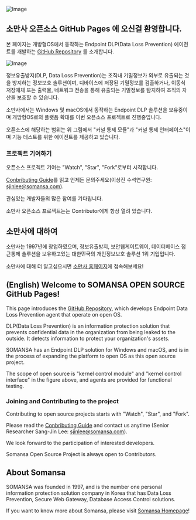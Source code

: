 ![Image](https://github.com/SomansaOpenSource/endpointdlp/blob/master/docs/somansa%20_logo.jpg)

## 소만사 오픈소스 GitHub Pages 에 오신걸 환영합니다.

본 페이지는 개방형OS에서 동작하는 Endpoint DLP(Data Loss Prevention) 에이전트를 개발하는 [GitHub Repository](https://github.com/SomansaOpenSource/endpointdlp) 를 소개합니다.

![Image](https://github.com/SomansaOpenSource/endpointdlp/blob/master/docs/300.png)

정보유출방지(DLP, Data Loss Prevention)는 조직내 기밀정보가 외부로 유출되는 것을 방지하는 정보보호 솔루션이며, 디바이스에 저장된 기밀정보를 검출하거나, 이동식 저장매체 또는 출력물, 네트워크 전송을 통해 유출되는 기밀정보를 탐지하여 조직의 자산을 보호할 수 있습니다.

소만사에서는 Windows 및 macOS에서 동작하는 Endpoint DLP 솔루션을 보유중이며 개방형OS로의 플랫폼 확대를 이번 오픈소스 프로젝트로 진행중입니다.

오픈소스에 해당하는 범위는 위 그림에서 "커널 통제 모듈"과 "커널 통제 인터페이스"이며 기능 테스트를 위한 에이전트를 제공하고 있습니다.

### 프로젝트 기여하기

오픈소스 프로젝트 기여는 "Watch", "Star", "Fork"로부터 시작합니다.

[Conbributing Guide](https://github.com/SomansaOpenSource/endpointdlp/blob/master/CONTRIBUTUNG.md)를 읽고 언제든 문의주세요(이상진 수석연구원: sjinlee@somansa.com).

관심있는 개발자들의 많은 참여를 기다립니다.

소만사 오픈소스 프로젝트는는 Contributor에게 항상 열려 있습니다.

## 소만사에 대하여

소만사는 1997년에 창업하였으며, 정보유출방지, 보안웹게이트웨이, 데이터베이스 접근통제 솔루션을 보유하고있는 대한민국의 개인정보보호 솔루션 1위 기업입니다.

소만사에 대해 더 알고싶으시면 [소만사 홈페이지](https://www.somansa.com)에 접속해보세요!

## (English) Welcome to SOMANSA OPEN SOURCE GitHub Pages!

This page introduces the [GitHub Repository](https://github.com/SomansaOpenSource/endpointdlp), which develops Endpoint Data Loss Prevention agent that operate on open OS.

DLP(Data Loss Prevention) is an information protection solution that prevents confidential data in the organization from being leaked to the outside. It detects information to protect your organization's assets.

SOMANSA has an Endpoint DLP solution for Windows and macOS, and is in the process of expanding the platform to open OS as this open source project.

The scope of open source is "kernel control module" and "kernel control interface" in the figure above, and agents are provided for functional testing.

### Joining and Contributing to the project

Contributing to open source projects starts with "Watch", "Star", and "Fork".

Please read the [Conbributing Guide](https://github.com/SomansaOpenSource/endpointdlp/blob/master/CONTRIBUTUNG.md) and contact us anytime (Senior Researcher Sang-Jin Lee: sjinlee@somansa.com).

We look forward to the participation of interested developers.

Somansa Open Source Project is always open to Contributors.

## About Somansa

SOMANSA was founded in 1997, and is the number one personal information protection solution company in Korea that has Data Loss Prevention, Secure Web Gateway, Database Access Control solutions.

If you want to know more about Somansa, please visit [Somansa Homepage](https://www.somansa.com)!
